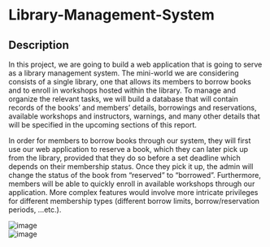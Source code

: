 # Library-Management-System

## Description
In this project, we are going to build a web application that is going to serve as
a library management system. The mini-world we are considering consists of
a single library, one that allows its members to borrow books and to enroll in
workshops hosted within the library. To manage and organize the relevant
tasks, we will build a database that will contain records of the books’ and
members’ details, borrowings and reservations, available workshops and
instructors, warnings, and many other details that will be specified in the
upcoming sections of this report.

In order for members to borrow books through our system, they will first use
our web application to reserve a book, which they can later pick up from the
library, provided that they do so before a set deadline which depends on their
membership status. Once they pick it up, the admin will change the status of the
book from “reserved” to “borrowed”. Furthermore, members will be able to
quickly enroll in available workshops through our application. More complex
features would involve more intricate privileges for different membership types
(different borrow limits, borrow/reservation periods, …etc.).  

![image](https://user-images.githubusercontent.com/101427765/217079144-bf67244b-2d8d-4cb0-8815-5df42cb81334.png)  
![image](https://user-images.githubusercontent.com/101427765/217079289-187b0aaf-91a8-417b-96e2-0ff11a8f0352.png)



